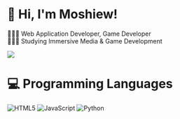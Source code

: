 <!-- Level 3: Add custom code -->
# 👋 Hi, I'm Moshiew!
👩🏻‍💻 Web Application Developer, Game Developer<br/>
👩🏻‍🎓 Studying Immersive Media & Game Development<br/>

<!-- GitHub stats from https://github.com/anuraghazra/github-readme-stats -->
![](https://github-readme-stats.vercel.app/api?username=moshiew&theme=radical&hide_border=false&include_all_commits=true&count_private=true)<br/>

# 💻 Programming Languages
<!-- Badges from https://github.com/Ileriayo/markdown-badges -->
![HTML5](https://img.shields.io/badge/html5-%23E34F26.svg?style=for-the-badge&logo=html5&logoColor=white)
![JavaScript](https://img.shields.io/badge/javascript-%23323330.svg?style=for-the-badge&logo=javascript&logoColor=%23F7DF1E)
![Python](https://img.shields.io/badge/python-3670A0?style=for-the-badge&logo=python&logoColor=ffdd54)

